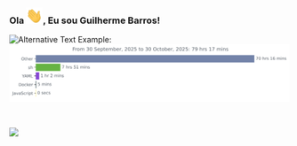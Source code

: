 ### Ola <img src="https://raw.githubusercontent.com/ABSphreak/ABSphreak/master/gifs/Hi.gif" width="30px">, Eu sou Guilherme Barros!


<img src="https://github.com/guilhermeSDB/MAPA-Faculdade/blob/master/images/stat.svg" alt="Alternative Text"/>
Example: <img src="https://github.com/avinal/avinal/blob/main/images/stat.svg" alt="Avinal WakaTime Activity"/>





<!--START_SECTION:waka-->
```text


```
<!--END_SECTION:waka-->

<!--[![time tracker](https://wakatime.com/badge/github/guilhermeSDB/guilhermeSDB.svg)](https://wakatime.com/badge/github/guilhermeSDB/guilhermeSDB) -->
<a href="https://wakatime.com"><img src="https://wakatime.com/share/@GuilhermeBarros" width="500px"/></a>

<!--
**guilhermeSDB/guilhermeSDB** is a ✨ _special_ ✨ repository because its `README.md` (this file) appears on your GitHub profile.

Here are some ideas to get you started:

- 🔭 I’m currently working on ...
- 🌱 I’m currently learning ...
- 👯 I’m looking to collaborate on ...
- 🤔 I’m looking for help with ...
- 💬 Ask me about ...
- 📫 How to reach me: ...
- 😄 Pronouns: ...
- ⚡ Fun fact: ...
-->
